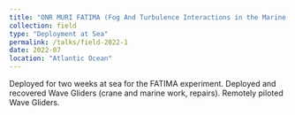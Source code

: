 ```yaml
---
title: "ONR MURI FATIMA (Fog And Turbulence Interactions in the Marine Atmosphere),"
collection: field
type: "Deployment at Sea"
permalink: /talks/field-2022-1
date: 2022-07
location: "Atlantic Ocean"
---
```


Deployed for two weeks at sea for the FATIMA experiment. Deployed and recovered Wave Gliders (crane and marine work, repairs). Remotely piloted Wave Gliders.
